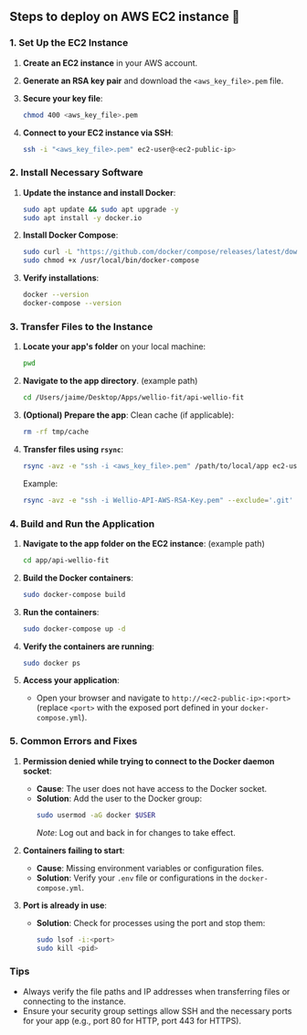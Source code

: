 ## Steps to deploy on AWS EC2 instance 🚀

### **1. Set Up the EC2 Instance**
1. **Create an EC2 instance** in your AWS account.
2. **Generate an RSA key pair** and download the `<aws_key_file>.pem` file.
3. **Secure your key file**:
    ```bash
    chmod 400 <aws_key_file>.pem
    ```

4. **Connect to your EC2 instance via SSH**:
    ```bash
    ssh -i "<aws_key_file>.pem" ec2-user@<ec2-public-ip>
    ```

### **2. Install Necessary Software**
1. **Update the instance and install Docker**:
    ```bash
    sudo apt update && sudo apt upgrade -y
    sudo apt install -y docker.io
    ```

2. **Install Docker Compose**:
    ```bash
    sudo curl -L "https://github.com/docker/compose/releases/latest/download/docker-compose-$(uname -s)-$(uname -m)" -o /usr/local/bin/docker-compose
    sudo chmod +x /usr/local/bin/docker-compose
    ```

3. **Verify installations**:
    ```bash
    docker --version
    docker-compose --version
    ```

### **3. Transfer Files to the Instance**
1. **Locate your app's folder** on your local machine:
    ```bash
    pwd
    ```

2. **Navigate to the app directory**.
    (example path)
    ```bash
    cd /Users/jaime/Desktop/Apps/wellio-fit/api-wellio-fit
    ```

3. **(Optional) Prepare the app**:
    Clean cache (if applicable):
      ```bash
      rm -rf tmp/cache
      ```

4. **Transfer files using `rsync`**:
    ```bash
    rsync -avz -e "ssh -i <aws_key_file>.pem" /path/to/local/app ec2-user@<ec2-public-ip>:/home/ec2-user/app
    ```
    Example:
    ```bash
    rsync -avz -e "ssh -i Wellio-API-AWS-RSA-Key.pem" --exclude='.git' --exclude='vendor/bundle' /Users/jaime/Desktop/Apps/wellio-fit/api-wellio-fit ubuntu@ec2-52-87-226-55.compute-1.amazonaws.com:/home/ubuntu/app
    ```
### **4. Build and Run the Application**

1. **Navigate to the app folder on the EC2 instance**:
(example path)
    ```bash
    cd app/api-wellio-fit
    ```

2. **Build the Docker containers**:
    ```bash
    sudo docker-compose build
    ```

3. **Run the containers**:
    ```bash
    sudo docker-compose up -d
    ```

4. **Verify the containers are running**:
    ```bash
    sudo docker ps
    ```

5. **Access your application**:
   * Open your browser and navigate to `http://<ec2-public-ip>:<port>` (replace `<port>` with the exposed port defined in your `docker-compose.yml`).

### **5. Common Errors and Fixes**

1. **Permission denied while trying to connect to the Docker daemon socket**:
   * **Cause**: The user does not have access to the Docker socket.
   * **Solution**: Add the user to the Docker group:
      ```bash
      sudo usermod -aG docker $USER
      ```
      *Note*: Log out and back in for changes to take effect.

2. **Containers failing to start**:
   * **Cause**: Missing environment variables or configuration files.
   * **Solution**: Verify your `.env` file or configurations in the `docker-compose.yml`.

3. **Port is already in use**:
   * **Solution**: Check for processes using the port and stop them:
      ```bash
      sudo lsof -i:<port>
      sudo kill <pid>
      ```

### **Tips**
* Always verify the file paths and IP addresses when transferring files or connecting to the instance.
* Ensure your security group settings allow SSH and the necessary ports for your app (e.g., port 80 for HTTP, port 443 for HTTPS).
